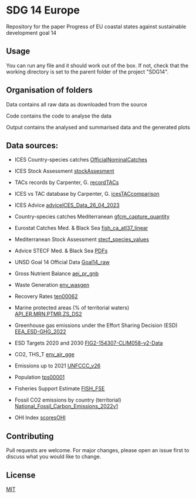 # SDG 14 Europe

Repository for the paper Progress of EU coastal states against sustainable development goal 14

## Usage

You can run any file and it should work out of the box. If not, check that the working directory is set to the parent folder of the project "SDG14". 

## Organisation of folders

Data contains all raw data as downloaded from the source

Code contains the code to analyse the data

Output contains the analysed and summarised data and the generated plots

## Data sources: 

* ICES Country-species catches [OfficialNominalCatches](https://www.ices.dk/data/dataset-collections/Pages/Fish-catch-and-stock-assessment.aspx) 

* ICES Stock Assessment [stockAssesment](https://standardgraphs.ices.dk/stockList.aspx) 

* TACs records by Carpenter, G. [recordTACs](https://griffincarpenter.org/reports/european-fishing-quotas-2001-2021/) 

* ICES vs TAC database by Carpenter, G. [icesTACcomparison](https://neweconomics.org/campaigns/landing-the-blame) 

* ICES Advice [adviceICES_Data_26_04_2023](https://asd.ices.dk/AdviceList)

* Country-species catches Mediterranean [gfcm_capture_quantity](https://www.fao.org/fishery/statistics-query/en/gfcm_capture/gfcm_capture_quantity)

* Eurostat Catches Med. & Black Sea [fish_ca_atl37_linear](https://ec.europa.eu/eurostat/databrowser/view/FISH_CA_ATL37/)

* Mediterranean Stock Assessment [stecf_species_values](https://stecf.jrc.ec.europa.eu/dd/medbs/stockassessment)

* Advice STECF Med. & Black Sea [PDFs](https://stecf.jrc.ec.europa.eu/reports/medbs)

* UNSD Goal 14 Official Data [Goal14_raw](https://unstats.un.org/sdgs/dataportal/database) 

* Gross Nutrient Balance [aei_pr_gnb](https://ec.europa.eu/eurostat/databrowser/view/AEI_PR_GNB__custom_153613/) 

* Waste Generation [env_wasgen](https://ec.europa.eu/eurostat/databrowser/view/ENV_WASGEN/) 

* Recovery Rates [ten00062](https://ec.europa.eu/eurostat/databrowser/view/ten00062/default/table?lang=en) 

* Marine protected areas (% of territorial waters) [API_ER.MRN.PTMR.ZS_DS2](https://data.worldbank.org/indicator/ER.MRN.PTMR.ZS) 

* Greenhouse gas emissions under the Effort Sharing Decision (ESD) [EEA_ESD-GHG_2022](https://www.eea.europa.eu/data-and-maps/data/esd-4) 

* ESD Targets 2020 and 2030 [FIG2-154307-CLIM058-v2-Data](https://www.eea.europa.eu/data-and-maps/figures/national-progress-towards-greenhouse-gas)

* CO2, THS_T [env_air_gge](https://ec.europa.eu/eurostat/databrowser/view/ENV_AIR_GGE/) 

* Emissions up to 2021 [UNFCCC_v26](https://www.eea.europa.eu/en/datahub/datahubitem-view/3b7fe76c-524a-439a-bfd2-a6e4046302a2)

* Population [tps00001](https://ec.europa.eu/eurostat/databrowser/view/tps00001/)

* Fisheries Support Estimate [FISH_FSE](https://stats.oecd.org/Index.aspx?DataSetCode=FISH_FSE) 

* Fossil CO2 emissions by country (territorial) [National_Fossil_Carbon_Emissions_2022v1](https://globalcarbonbudget.org/carbonbudget/) 

* OHI Index [scoresOHI](https://oceanhealthindex.org/global-scores/data-download/) 

## Contributing

Pull requests are welcome. For major changes, please open an issue first
to discuss what you would like to change.

## License

[MIT](https://choosealicense.com/licenses/mit/)